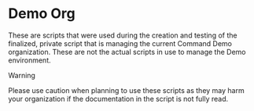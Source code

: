 # Demo Org

These are scripts that were used during the creation and testing of the finalized, private script that is managing the current Command Demo organization. These are not the actual scripts in use to manage the Demo environment.

> [!WARNING]
> Please use caution when planning to use these scripts as they may harm your organization if the documentation in the script is not fully read.
